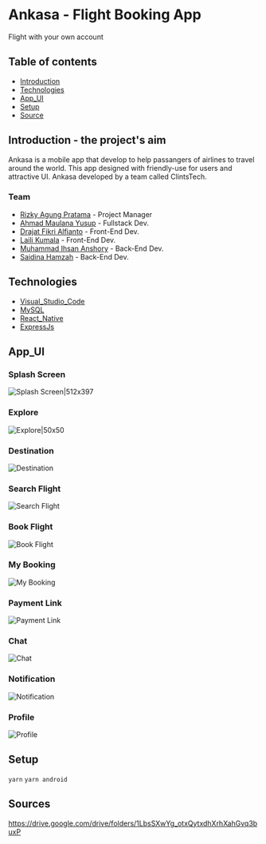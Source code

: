 # Ankasa - Flight Booking App

Flight with your own account

## Table of contents

- [Introduction](##Introduction)
- [Technologies](##Technologies)
- [App_UI](##App_UI)
- [Setup](##Setup)
- [Source](##Source)

## Introduction - the project's aim

Ankasa is a mobile app that develop to help passangers of airlines to travel around the world. This app designed with friendly-use for users and attractive UI. Ankasa developed by a team called ClintsTech.

### Team

- [Rizky Agung Pratama](https://github.com/orgs/ClintsTech/people/rizkyagung18) - Project Manager
- [Ahmad Maulana Yusup](https://github.com/orgs/ClintsTech/people/amyusup) - Fullstack Dev.
- [Drajat Fikri Alfianto](https://github.com/orgs/ClintsTech/people/drajat824) - Front-End Dev.
- [Laili Kumala](https://github.com/orgs/ClintsTech/people/lailikumala92) - Front-End Dev.
- [Muhammad Ihsan Anshory](https://github.com/orgs/ClintsTech/people/anshoryihsan) - Back-End Dev.
- [Saidina Hamzah](https://github.com/orgs/ClintsTech/people/Saidhamzah) - Back-End Dev.

## Technologies

- [Visual_Studio_Code](https://code.visualstudio.com/)
- [MySQL](https://www.mysql.com/)
- [React_Native](https://reactnative.dev/)
- [ExpressJs](https://expressjs.com/)

## App_UI

### Splash Screen

![Splash Screen|512x397](https://i.ibb.co/qNmFcb0/1-splash.jpg )

### Explore

![Explore|50x50](https://i.ibb.co/nDp36x8/2-explore.jpg )

### Destination

![Destination](https://i.ibb.co/16vcQVh/3-destination.jpg )

### Search Flight

![Search Flight](https://i.ibb.co/r679h6r/4-search.jpg )

### Book Flight

![Book Flight](https://i.ibb.co/Fbt1wXV/5-book-flight.jpg )

### My Booking

![My Booking](https://i.ibb.co/WKTQYdB/6-my-booking.jpg )

### Payment Link

![Payment Link](https://i.ibb.co/4js2G5j/7-linking-to-payment.jpg )

### Chat

![Chat](https://i.ibb.co/KKzQvzg/4-chat.jpg )

### Notification

![Notification](https://i.ibb.co/qm20xg3/5-notifikasi.jpg )

### Profile

![Profile](https://i.ibb.co/tXdwydy/3-profile.jpg )

## Setup

`yarn`
`yarn android`

## Sources

https://drive.google.com/drive/folders/1LbsSXwYg_otxQytxdhXrhXahGvq3buxP
